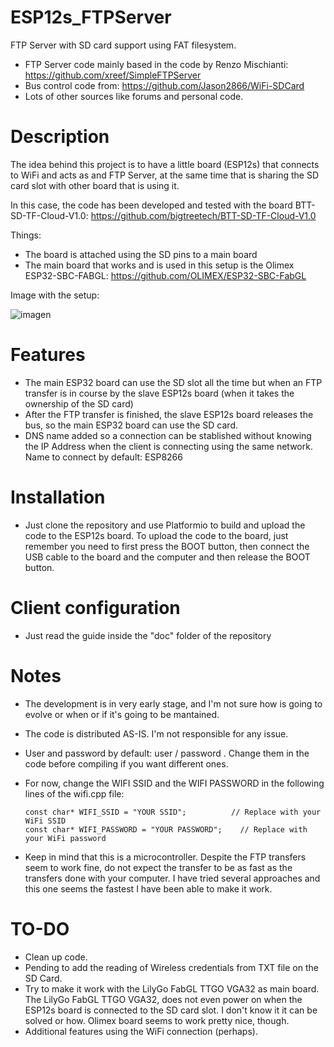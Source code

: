 # ESP12s_FTPServer
FTP Server with SD card support using FAT filesystem. 
- FTP Server code mainly based in the code by Renzo Mischianti: https://github.com/xreef/SimpleFTPServer
- Bus control code from: https://github.com/Jason2866/WiFi-SDCard
- Lots of other sources like forums and personal code.

# Description
The idea behind this project is to have a little board (ESP12s) that connects to WiFi and acts as and FTP Server, at the same time that is sharing the SD card slot with other board that is using it. 

In this case, the code has been developed and tested with the board BTT-SD-TF-Cloud-V1.0: https://github.com/bigtreetech/BTT-SD-TF-Cloud-V1.0

Things:
  - The board is attached using the SD pins to a main board
  - The main board that works and is used in this setup is the Olimex ESP32-SBC-FABGL: https://github.com/OLIMEX/ESP32-SBC-FabGL

Image with the setup:

![imagen](https://github.com/user-attachments/assets/7f207acc-6d92-4e11-ba2f-1cb0e08e6613)


# Features
- The main ESP32 board can use the SD slot all the time but when an FTP transfer is in course by the slave ESP12s board (when it takes the ownership of the SD card)
- After the FTP transfer is finished, the slave ESP12s board releases the bus, so the main ESP32 board can use the SD card.
- DNS name added so a connection can be stablished without knowing the IP Address when the client is connecting using the same network. Name to connect by default: ESP8266

# Installation
- Just clone the repository and use Platformio to build and upload the code to the ESP12s board. To upload the code to the board, just remember you need to first press the BOOT button, then connect the USB cable to the board and the computer and then release the BOOT button.

# Client configuration
- Just read the guide inside the "doc" folder of the repository

# Notes
- The development is in very early stage, and I'm not sure how is going to evolve or when or if it's going to be mantained.
- The code is distributed AS-IS. I'm not responsible for any issue.
- User and password by default: user / password . Change them in the code before compiling if you want different ones.
- For now, change the WIFI SSID and the WIFI PASSWORD in the following lines of the wifi.cpp file:
  
      const char* WIFI_SSID = "YOUR SSID";    		// Replace with your WiFi SSID
      const char* WIFI_PASSWORD = "YOUR PASSWORD";    // Replace with your WiFi password
  
- Keep in mind that this is a microcontroller. Despite the FTP transfers seem to work fine, do not expect the transfer to be as fast as the transfers done with your computer. I have tried several approaches and this one seems the fastest I have been able to make it work. 

# TO-DO
- Clean up code.
- Pending to add the reading of Wireless credentials from TXT file on the SD Card.
- Try to make it work with the LilyGo FabGL TTGO VGA32 as main board. The LilyGo FabGL TTGO VGA32, does not even power on when the ESP12s board is connected to the SD card slot. I don't know it it can be solved or how. Olimex board seems to work pretty nice, though.
- Additional features using the WiFi connection (perhaps).
